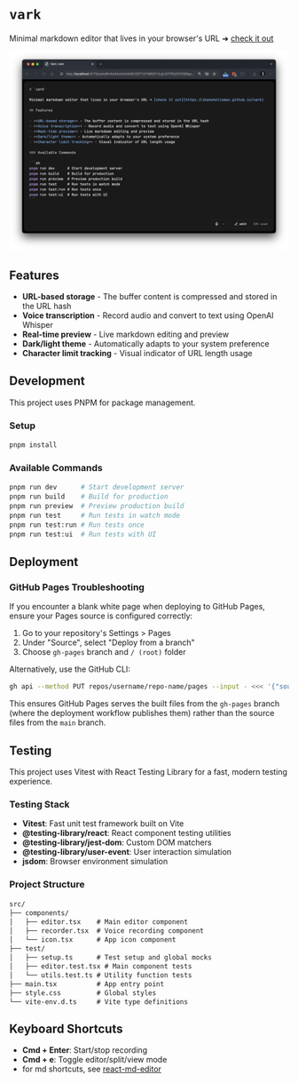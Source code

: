 # `vark`

Minimal markdown editor that lives in your browser's URL ➜ [check it out](https://shaneholloman.github.io/vark)

![screenshot](public/screenshot.png)

## Features

- **URL-based storage** - The buffer content is compressed and stored in the URL hash
- **Voice transcription** - Record audio and convert to text using OpenAI Whisper
- **Real-time preview** - Live markdown editing and preview
- **Dark/light theme** - Automatically adapts to your system preference
- **Character limit tracking** - Visual indicator of URL length usage

## Development

This project uses PNPM for package management.

### Setup

```sh
pnpm install
```

### Available Commands

```sh
pnpm run dev      # Start development server
pnpm run build    # Build for production
pnpm run preview  # Preview production build
pnpm run test     # Run tests in watch mode
pnpm run test:run # Run tests once
pnpm run test:ui  # Run tests with UI
```

## Deployment

### GitHub Pages Troubleshooting

If you encounter a blank white page when deploying to GitHub Pages, ensure your Pages source is configured correctly:

1. Go to your repository's Settings > Pages
2. Under "Source", select "Deploy from a branch"
3. Choose `gh-pages` branch and `/ (root)` folder

Alternatively, use the GitHub CLI:

```sh
gh api --method PUT repos/username/repo-name/pages --input - <<< '{"source":{"branch":"gh-pages","path":"/"}}'
```

This ensures GitHub Pages serves the built files from the `gh-pages` branch (where the deployment workflow publishes them) rather than the source files from the `main` branch.

## Testing

This project uses Vitest with React Testing Library for a fast, modern testing experience.

### Testing Stack

- **Vitest**: Fast unit test framework built on Vite
- **@testing-library/react**: React component testing utilities
- **@testing-library/jest-dom**: Custom DOM matchers
- **@testing-library/user-event**: User interaction simulation
- **jsdom**: Browser environment simulation

### Project Structure

```tree
src/
├── components/
│   ├── editor.tsx    # Main editor component
│   ├── recorder.tsx  # Voice recording component
│   └── icon.tsx      # App icon component
├── test/
│   ├── setup.ts      # Test setup and global mocks
│   ├── editor.test.tsx # Main component tests
│   └── utils.test.ts # Utility function tests
├── main.tsx          # App entry point
├── style.css         # Global styles
└── vite-env.d.ts     # Vite type definitions
```

## Keyboard Shortcuts

- **Cmd + Enter**: Start/stop recording
- **Cmd + e**: Toggle editor/split/view mode
- for md shortcuts, see [react-md-editor](https://uiwjs.github.io/react-md-editor/)
